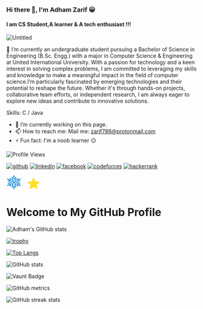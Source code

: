 ### Hi there 👋, I'm Adham Zarif 😀
#### I am CS Student,A learner & A tech enthusiast !!!

![Untitled](https://github.com/adhamzarif/adhamzarif/assets/148647705/bf0d03c0-7406-4fd5-87f7-18d5c329f77d)

📲 I’m currently an undergraduate student pursuing a Bachelor of Science in Engineering (B.Sc. Engg.) with a major in Computer Science & Engineering at United International University. With a passion for technology and a keen interest in solving complex problems, I am committed to leveraging my skills and knowledge to make a meaningful impact in the field of computer science.I’m particularly fascinated by emerging technologies and their potential to reshape the future. Whether it's through hands-on projects, collaborative team efforts, or independent research, I am always eager to explore new ideas and contribute to innovative solutions.

Skills: C / Java 

- 🔭 I’m currently working on this page. 
- 📫 How to reach me: Mail me: zarif786@protonmail.com 
- ⚡ Fun fact: I'm a noob learner 😐 

![Profile Views](https://komarev.com/ghpvc/?username=adhamzarif)

[<img src='https://cdn.jsdelivr.net/npm/simple-icons@3.0.1/icons/github.svg' alt='github' height='40'>](https://github.com/adhamzarif)  [<img src='https://cdn.jsdelivr.net/npm/simple-icons@3.0.1/icons/linkedin.svg' alt='linkedin' height='40'>](https://www.linkedin.com/in/https://www.linkedin.com/in/adham-zarif//)  [<img src='https://cdn.jsdelivr.net/npm/simple-icons@3.0.1/icons/facebook.svg' alt='facebook' height='40'>](https://www.facebook.com/https://www.facebook.com/seam.zarif.39/)  [<img src='https://cdn.jsdelivr.net/npm/simple-icons@3.0.1/icons/codeforces.svg' alt='codeforces' height='40'>](https://www.hackerrank.chttps://codeforces.com/profile/zarif042om/profile/zarif786)  [<img src='https://cdn.jsdelivr.net/npm/simple-icons@3.0.1/icons/hackerrank.svg' alt='hackerrank' height='40'>](https://www.hackerrank.com/profile/zarif786)  

<a href='https://archiveprogram.github.com/'><img src='https://raw.githubusercontent.com/acervenky/animated-github-badges/master/assets/acbadge.gif' width='40' height='40'></a> <a href='https://stars.github.com/'><img src='https://raw.githubusercontent.com/acervenky/animated-github-badges/master/assets/starbadge.gif' width='35' height='35'></a> 

# Welcome to My GitHub Profile

![Adham's GitHub stats](https://github-readme-stats.vercel.app/api?username=AdhamZarif&show_icons=true&theme=dark)


[![trophy](https://github-profile-trophy.vercel.app/?username=adhamzarif)](https://github.com/ryo-ma/github-profile-trophy)

[![Top Langs](https://github-readme-stats.vercel.app/api/top-langs/?username=adhamzarif&layout=compact)](https://github.com/adhamzarif/github-readme-stats)

![GitHub stats](https://github-readme-stats.vercel.app/api?username=adhamzarif&show_icons=true)  

![Vaunt Badge](https://api.vaunt.dev/v1/github/entities/adhamzarif/contributions?format=svg&private=false)  

![GitHub metrics](https://metrics.lecoq.io/adhamzarif)  

![GitHub streak stats](https://streak-stats.demolab.com/?user=adhamzarif)  

